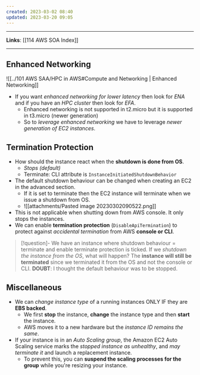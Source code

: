 ```yaml
---
created: 2023-03-02 08:40
updated: 2023-03-20 09:05
---
```

---
**Links**: [[114 AWS SOA Index]]

---
## Enhanced Networking
![[../101 AWS SAA/HPC in AWS#Compute and Networking | Enhanced Networking]]
- If you want *enhanced networking for lower latency* then look for *ENA*  and if you have an *HPC cluster* then look for *EFA*. 
	- Enhanced networking is not supported in t2.micro but it is supported in t3.micro (newer generation)
	- So to *leverage enhanced networking* we have to leverage *newer generation of EC2 instances*.

## Termination Protection
- How should the instance react when the **shutdown is done from OS**.
	- *Stops (default)*
	- Terminate: CLI attribute is `InstanceInitiatedShutdownBehavior`
- The default shutdown behaviour can be changed when creating an EC2 in the advanced section.
	- If it is set to terminate then the EC2 instance will terminate when we issue a shutdown from OS.
	- ![[attachments/Pasted image 20230302090522.png]]
- This is not applicable when shutting down from AWS console. It only stops the instances.
- We can enable **termination protection** (`DisableApiTermination`) to protect against *accidental termination* from AWS **console or CLI**.

> [!question]- We have an instance where shutdown behaviour = terminate and enable terminate protection is ticked. If we *shutdown the instance from the OS*, what will happen?
> The **instance will still be terminated** since we terminated it from the OS and not the console or CLI.
> **DOUBT**: I thought the default behaviour was to be stopped.

## Miscellaneous
- We can *change instance type* of a running instances ONLY IF they are **EBS backed**.
	- We first **stop** the instance, **change** the instance type and then **start** the instance.
	- AWS moves it to a new hardware but the *instance ID remains the same*.
- If your instance is in an *Auto Scaling group*, the Amazon EC2 Auto Scaling service marks the *stopped instance as unhealthy*, and *may terminate it* and launch a replacement instance.
	- To prevent this, you can **suspend the scaling processes for the group** while you're resizing your instance.

